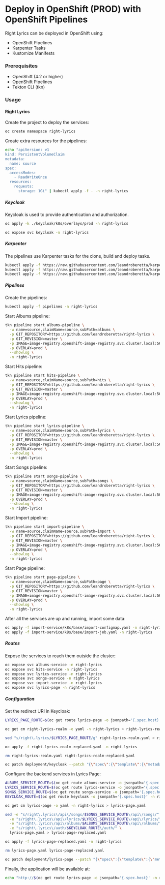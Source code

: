 # Deploy in OpenShift (PROD) with OpenShift Pipelines

Right Lyrics can be deployed in OpenShift using:

* OpenShift Pipelines
* Karpenter Tasks
* Kustomize Manifests

### Prerequisites

* OpenShift (4.2 or higher)
* OpenShift Pipelines
* Tekton CLI (tkn)

### Usage

#### Right Lyrics

Create the project to deploy the services:

```bash
oc create namespace right-lyrics
```

Create extra resources for the pipelines:

```bash
echo "apiVersion: v1
kind: PersistentVolumeClaim
metadata:
  name: source
spec:
  accessModes:
    - ReadWriteOnce
  resources:
    requests:
      storage: 1Gi" | kubectl apply -f - -n right-lyrics
```

##### Keycloak

Keycloak is used to provide authentication and authorization.

```bash
oc apply -k ./keycloak/k8s/overlays/prod -n right-lyrics

oc expose svc keycloak -n right-lyrics
```

##### Karpenter

The pipelines use Karpenter tasks for the clone, build and deploy tasks.

```bash
kubectl apply -f https://raw.githubusercontent.com/leandroberetta/karpenter/master/tasks/git/git.yaml -n right-lyrics
kubectl apply -f https://raw.githubusercontent.com/leandroberetta/karpenter/master/tasks/s2i/s2i.yaml -n right-lyrics
kubectl apply -f https://raw.githubusercontent.com/leandroberetta/karpenter/master/tasks/kubectl/kubectl.yaml -n right-lyrics
```

##### Pipelines

Create the pipelines:

```bash
kubectl apply -f pipelines -n right-lyrics
```

Start Albums pipeline:

```bash
tkn pipeline start albums-pipeline \
  -w name=source,claimName=source,subPath=albums \
  -p GIT_REPOSITORY=https://github.com/leandroberetta/right-lyrics \
  -p GIT_REVISION=master \
  -p IMAGE=image-registry.openshift-image-registry.svc.cluster.local:5000/right-lyrics/albums-service:1.0 \
  -p OVERLAY=prod \
  --showlog \
  -n right-lyrics
```

Start Hits pipeline:

```bash
tkn pipeline start hits-pipeline \
  -w name=source,claimName=source,subPath=hits \
  -p GIT_REPOSITORY=https://github.com/leandroberetta/right-lyrics \
  -p GIT_REVISION=master \
  -p IMAGE=image-registry.openshift-image-registry.svc.cluster.local:5000/right-lyrics/hits-service:1.1 \
  -p OVERLAY=prod \
  --showlog \
  -n right-lyrics
```

Start Lyrics pipeline:

```bash
tkn pipeline start lyrics-pipeline \
  -w name=source,claimName=source,subPath=lyrics \
  -p GIT_REPOSITORY=https://github.com/leandroberetta/right-lyrics \
  -p GIT_REVISION=master \
  -p IMAGE=image-registry.openshift-image-registry.svc.cluster.local:5000/right-lyrics/lyrics-service:1.1 \
  -p OVERLAY=prod \
  --showlog \
  -n right-lyrics
```

Start Songs pipeline:

```bash
tkn pipeline start songs-pipeline \
  -w name=source,claimName=source,subPath=songs \
  -p GIT_REPOSITORY=https://github.com/leandroberetta/right-lyrics \
  -p GIT_REVISION=master \
  -p IMAGE=image-registry.openshift-image-registry.svc.cluster.local:5000/right-lyrics/songs-service:1.3 \
  -p OVERLAY=prod \
  --showlog \
  -n right-lyrics
```

Start Import pipeline:

```bash
tkn pipeline start import-pipeline \
  -w name=source,claimName=source,subPath=import \
  -p GIT_REPOSITORY=https://github.com/leandroberetta/right-lyrics \
  -p GIT_REVISION=master \
  -p IMAGE=image-registry.openshift-image-registry.svc.cluster.local:5000/right-lyrics/import-service:1.1 \
  -p OVERLAY=prod \
  --showlog \
  -n right-lyrics
```

Start Page pipeline:

```bash
tkn pipeline start page-pipeline \
  -w name=source,claimName=source,subPath=page \
  -p GIT_REPOSITORY=https://github.com/leandroberetta/right-lyrics \
  -p GIT_REVISION=master \
  -p IMAGE=image-registry.openshift-image-registry.svc.cluster.local:5000/right-lyrics/lyrics-page:1.3 \
  -p OVERLAY=prod \
  --showlog \
  -n right-lyrics
```

After all the services are up and running, import some data:

```bash
oc apply -f import-service/k8s/base/import-configmap.yaml -n right-lyrics
oc apply -f import-service/k8s/base/import-job.yaml -n right-lyrics
```

##### Routes

Expose the services to reach them outside the cluster:

```bash
oc expose svc albums-service -n right-lyrics
oc expose svc hits-service -n right-lyrics
oc expose svc lyrics-service -n right-lyrics
oc expose svc songs-service -n right-lyrics
oc expose svc import-service -n right-lyrics
oc expose svc lyrics-page -n right-lyrics
```

##### Configuration

Set the redirect URI in Keycloak:

```bash
LYRICS_PAGE_ROUTE=$(oc get route lyrics-page -o jsonpath='{.spec.host}' -n right-lyrics)

oc get cm right-lyrics-realm -o yaml -n right-lyrics > right-lyrics-realm.yaml

sed "s/right\.lyrics/$LYRICS_PAGE_ROUTE/g" right-lyrics-realm.yaml > right-lyrics-realm-replaced.yaml

oc apply -f right-lyrics-realm-replaced.yaml -n right-lyrics

rm right-lyrics-realm.yaml right-lyrics-realm-replaced.yaml

oc patch deployment/keycloak --patch "{\"spec\":{\"template\":{\"metadata\":{\"annotations\":{\"last-restart\":\"`date +'%s'`\"}}}}}" -n right-lyrics
```

Configure the backend services in Lyrics Page:

```bash
ALBUMS_SERVICE_ROUTE=$(oc get route albums-service -o jsonpath='{.spec.host}' -n right-lyrics)
LYRICS_SERVICE_ROUTE=$(oc get route lyrics-service -o jsonpath='{.spec.host}' -n right-lyrics)
SONGS_SERVICE_ROUTE=$(oc get route songs-service -o jsonpath='{.spec.host}' -n right-lyrics)
KEYCLOAK_ROUTE=$(oc get route keycloak -o jsonpath='{.spec.host}' -n right-lyrics)

oc get cm lyrics-page -o yaml -n right-lyrics > lyrics-page.yaml 

sed -e "s/right\.lyrics\/api\/songs/$SONGS_SERVICE_ROUTE\/api\/songs/" \
  -e "s/right\.lyrics\/api\/lyrics/$LYRICS_SERVICE_ROUTE\/api\/lyrics/" \
  -e "s/right\.lyrics\/api\/albums/$ALBUMS_SERVICE_ROUTE\/api\/albums/" \
  -e "s/right\.lyrics\/auth/$KEYCLOAK_ROUTE\/auth/" \
  lyrics-page.yaml > lyrics-page-replaced.yaml

oc apply -f lyrics-page-replaced.yaml -n right-lyrics

rm lyrics-page.yaml lyrics-page-replaced.yaml

oc patch deployment/lyrics-page --patch "{\"spec\":{\"template\":{\"metadata\":{\"annotations\":{\"last-restart\":\"`date +'%s'`\"}}}}}" -n right-lyrics
```

Finally, the application will be available at:

```bash
echo "http://$(oc get route lyrics-page -o jsonpath='{.spec.host}' -n right-lyrics)"
```
